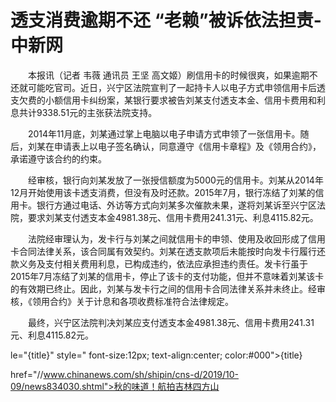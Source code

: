 # 透支消费逾期不还 “老赖”被诉依法担责-中新网

　　本报讯（记者 韦薇 通讯员 王坚 高文姬）刷信用卡的时候很爽，如果逾期不还就可能吃官司。近日，兴宁区法院宣判了一起持卡人以电子方式申领信用卡后透支欠费的小额信用卡纠纷案，某银行要求被告刘某支付透支本金、信用卡费用和利息共计9338.51元的主张获法院支持。

　　2014年11月底，刘某通过掌上电脑以电子申请方式申领了一张信用卡。随后，刘某在申请表上以电子签名确认，同意遵守《信用卡章程》及《领用合约》，承诺遵守该合约的约束。

　　经审核，银行向刘某发放了一张授信额度为5000元的信用卡。刘某从2014年12月开始使用该卡透支消费，但没有及时还款。2015年7月，银行冻结了刘某的信用卡。银行方通过电话、外访等方式向刘某多次催款未果，遂将刘某诉至兴宁区法院，要求刘某支付透支本金4981.38元、信用卡费用241.31元、利息4115.82元。

　　法院经审理认为，发卡行与刘某之间就信用卡的申领、使用及收回形成了信用卡合同法律关系，该合同属有效契约。刘某在透支款项后未能按时向发卡行履行还款义务及支付相关费用利息，已构成违约，依法应承担违约责任。发卡行虽于2015年7月冻结了刘某的信用卡，停止了该卡的支付功能，但并不意味着刘某该卡的有效期已终止。因此，刘某与发卡行之间的信用卡合同法律关系并未终止。经审核，《领用合约》关于计息和各项收费标准符合法律规定。

　　最终，兴宁区法院判决刘某应支付透支本金4981.38元、信用卡费用241.31元、利息4115.82元。

le="{title}" style=" font-size:12px; text-align:center; color:#000">{title}

href="//www.chinanews.com/sh/shipin/cns-d/2019/10-09/news834030.shtml">秋的味道！航拍吉林四方山
